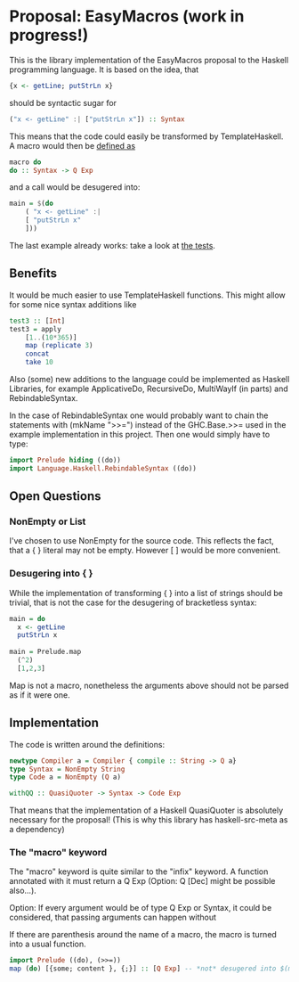 # Proposal: EasyMacros (work in progress!)
This is the library implementation of the EasyMacros proposal to the Haskell
programming language. It is based on the idea, that
```haskell
{x <- getLine; putStrLn x}
```
should be syntactic sugar for
```haskell
("x <- getLine" :| ["putStrLn x"]) :: Syntax
```

This means that the code could easily be transformed by TemplateHaskell. A macro would then be [defined as](file://src/Language/Haskell/TH/StandardMacros.hs)
```haskell
macro do
do :: Syntax -> Q Exp
```
and a call would be desugered into:
```haskell
main = $(do 
    ( "x <- getLine" :| 
    [ "putStrLn x"
    ]))
```

The last example already works: take a look at [the tests](file://test/Main.hs).

## Benefits
It would be much easier to use TemplateHaskell functions. This might allow for some nice syntax additions like
```haskell
test3 :: [Int]
test3 = apply
    [1..(10*365)]
    map (replicate 3)
    concat
    take 10
```

Also (some) new additions to the language could be implemented as Haskell Libraries, for example ApplicativeDo, RecursiveDo,  MultiWayIf (in parts) and RebindableSyntax.

In the case of RebindableSyntax one would probably want to chain the statements with (mkName ">>=") instead of the GHC.Base.>>= used in the example implementation in this project. Then one would simply have to type:
```haskell
import Prelude hiding ((do))
import Language.Haskell.RebindableSyntax ((do))
```

## Open Questions
### NonEmpty or List
I've chosen to use NonEmpty for the source code. This reflects the fact, that a { } literal may not be empty.
However [ ] would be more convenient.

### Desugering into { }
While the implementation of transforming { } into a list of strings should be trivial, that is not the case for the desugering of bracketless syntax:
```haskell
main = do 
  x <- getLine
  putStrLn x
  
main = Prelude.map
  (^2) 
  [1,2,3]
``` 
Map is not a macro, nonetheless the arguments above should not be parsed as if it were one.

## Implementation

The code is written around the definitions:
```haskell
newtype Compiler a = Compiler { compile :: String -> Q a}
type Syntax = NonEmpty String
type Code a = NonEmpty (Q a)

withQQ :: QuasiQuoter -> Syntax -> Code Exp
```
That means that the implementation of a Haskell QuasiQuoter is absolutely necessary for the proposal!
(This is why this library has haskell-src-meta as a dependency)

### The "macro" keyword 
The "macro" keyword is quite similar to the "infix" keyword.
A function annotated with it must return a Q Exp (Option: Q [Dec] might be possible also...).

Option: If every argument would be of type Q Exp or Syntax, 
it could be considered, that passing arguments can happen without 

If there are parenthesis around the name of a macro, the macro is turned into a usual function.
```haskell
import Prelude ((do), (>>=))
map (do) [{some; content }, {;}] :: [Q Exp] -- *not* desugered into $(map ..)
```
